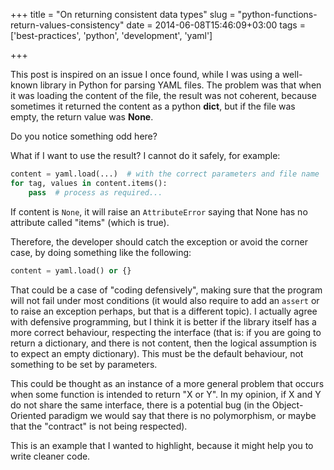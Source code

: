 +++
title = "On returning consistent data types"
slug = "python-functions-return-values-consistency"
date = 2014-06-08T15:46:09+03:00
tags = ['best-practices', 'python', 'development', 'yaml']

+++

This post is inspired on an issue I once found, while I was using a
well-known library in Python for parsing YAML files. The problem was
that when it was loading the content of the file, the result was not
coherent, because sometimes it returned the content as a python
**dict**, but if the file was empty, the return value was **None**.

Do you notice something odd here?

What if I want to use the result? I cannot do it safely, for example:

```python
content = yaml.load(...)  # with the correct parameters and file name
for tag, values in content.items():
    pass  # process as required...
```

If content is `None`, it will raise an `AttributeError` saying that None
has no attribute called \"items\" (which is true).

Therefore, the developer should catch the exception or avoid the corner
case, by doing something like the following:

``` python
content = yaml.load() or {}
```

That could be a case of \"coding defensively\", making sure that the
program will not fail under most conditions (it would also require to
add an `assert` or to raise an exception perhaps, but that is a
different topic). I actually agree with defensive programming, but I
think it is better if the library itself has a more correct behaviour,
respecting the interface (that is: if you are going to return a
dictionary, and there is not content, then the logical assumption is to
expect an empty dictionary). This must be the default behaviour, not
something to be set by parameters.

This could be thought as an instance of a more general problem that
occurs when some function is intended to return \"X or Y\". In my
opinion, if X and Y do not share the same interface, there is a
potential bug (in the Object-Oriented paradigm we would say that there
is no polymorphism, or maybe that the \"contract\" is not being
respected).

This is an example that I wanted to highlight, because it might help you
to write cleaner code.
